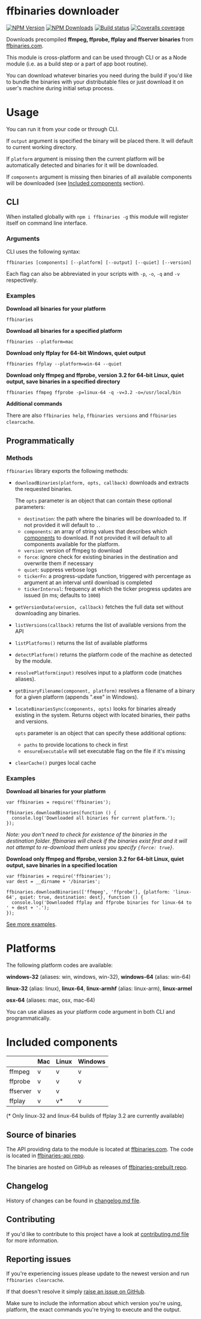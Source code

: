 # ffbinaries downloader

[![NPM Version][npm-img]][npm-url]
[![NPM Downloads][npm-dl-img]][npm-url]
[![Build status][circle-img]][circle-url]
[![Coveralls coverage][coveralls-img]][coveralls-url]

[npm-url]: https://npmjs.org/package/ffbinaries
[npm-img]: https://img.shields.io/npm/v/ffbinaries.svg
[npm-dl-img]: https://img.shields.io/npm/dm/ffbinaries.svg
[circle-img]: https://img.shields.io/circleci/project/github/ffbinaries/ffbinaries-node/master.svg
[circle-url]: https://circleci.com/gh/ffbinaries/ffbinaries-node/tree/master
[coveralls-img]: https://img.shields.io/coveralls/ffbinaries/ffbinaries-node.svg
[coveralls-url]: https://coveralls.io/github/ffbinaries/ffbinaries-node


Downloads precompiled **ffmpeg, ffprobe, ffplay and ffserver binaries**
from [ffbinaries.com](https://ffbinaries.com).

This module is cross-platform and can be used through CLI or as a Node module
(i.e. as a build step or a part of app boot routine).

You can download whatever binaries you need during the build if you'd like
to bundle the binaries with your distributable files or just download it on
user's machine during initial setup process.


# Usage

You can run it from your code or through CLI.

If `output` argument is specified the binary will be placed there.
It will default to current working directory.

If `platform` argument is missing then the current platform will be automatically
detected and binaries for it will be downloaded.

If `components` argument is missing then binaries of all available components
will be downloaded (see [Included components](#included-components) section).


## CLI

When installed globally with `npm i ffbinaries -g` this module will register
itself on command line interface.


### Arguments

CLI uses the following syntax:

`ffbinaries [components] [--platform] [--output] [--quiet] [--version]`

Each flag can also be abbreviated in your scripts with `-p`, `-o`, `-q` and `-v` respectively.

### Examples

**Download all binaries for your platform**

`ffbinaries`


**Download all binaries for a specified platform**

`ffbinaries --platform=mac`


**Download only ffplay for 64-bit Windows, quiet output**

`ffbinaries ffplay --platform=win-64 --quiet`


**Download only ffmpeg and ffprobe, version 3.2 for 64-bit Linux, quiet output, save binaries in a specified directory**

`ffbinaries ffmpeg ffprobe -p=linux-64 -q -v=3.2 -o=/usr/local/bin`


**Additional commands**

There are also `ffbinaries help`, `ffbinaries versions` and `ffbinaries clearcache`.


## Programmatically

### Methods

`ffbinaries` library exports the following methods:

* `downloadBinaries(platform, opts, callback)` downloads and extracts the requested binaries.

  The `opts` parameter is an object that can contain these optional parameters:
  * `destination`: the path where the binaries will be downloaded to. If not provided it will default to `.`.
  * `components`: an array of string values that describes which [components](#included-components) to download. If not provided it will default to all components available for the platform.
  * `version`: version of ffmpeg to download
  * `force`: ignore check for existing binaries in the destination and overwrite them if necessary
  * `quiet`: suppress verbose logs
  * `tickerFn`: a progress-update function, triggered with percentage as argument at an interval until download is completed
  * `tickerInterval`: frequency at which the ticker progress updates are issued (in ms; defaults to `1000`)

* `getVersionData(version, callback)` fetches the full data set without downloading any binaries.

* `listVersions(callback)` returns the list of available versions from the API

* `listPlatforms()` returns the list of available platforms

* `detectPlatform()` returns the platform code of the machine as detected by the module.

* `resolvePlatform(input)` resolves input to a platform code (matches aliases).

* `getBinaryFilename(component, platform)` resolves a filename of a binary
for a given platform (appends ".exe" in Windows).

* `locateBinariesSync(components, opts)` looks for binaries already existing
in the system. Returns object with located binaries, their paths and versions.

  `opts` parameter is an object that can specify these additional options:
  * `paths` to provide locations to check in first
  * `ensureExecutable` will set executable flag on the file if it's missing

* `clearCache()` purges local cache


### Examples

**Download all binaries for your platform**

```
var ffbinaries = require('ffbinaries');

ffbinaries.downloadBinaries(function () {
  console.log('Downloaded all binaries for current platform.');
});
```

*Note: you don't need to check for existence of the binaries in the destination folder. ffbinaries will check if the binaries exist first and it will not attempt to re-download them unless you specify `{force: true}`.*


**Download only ffmpeg and ffprobe, version 3.2 for 64-bit Linux, quiet output, save binaries in a specified location**

```
var ffbinaries = require('ffbinaries');
var dest = __dirname + '/binaries';

ffbinaries.downloadBinaries(['ffmpeg', 'ffprobe'], {platform: 'linux-64', quiet: true, destination: dest}, function () {
  console.log('Downloaded ffplay and ffprobe binaries for linux-64 to ' + dest + '.');
});
```

[See more examples](https://github.com/ffbinaries/ffbinaries-node/tree/master/examples).


# Platforms

The following platform codes are available:

**windows-32** (aliases: win, windows, win-32), **windows-64** (alias: win-64)

**linux-32** (alias: linux), **linux-64**, **linux-armhf** (alias: linux-arm), **linux-armel**

**osx-64** (aliases: mac, osx, mac-64)

You can use aliases as your platform code argument in both CLI and programmatically.


# Included components

|          | Mac | Linux | Windows |
|----------|-----|-------|---------|
| ffmpeg   | v   | v     | v       |
| ffprobe  | v   | v     | v       |
| ffserver | v   | v     |         |
| ffplay   | v   | v*    | v       |

(* Only linux-32 and linux-64 builds of ffplay 3.2 are currently available)


## Source of binaries

The API providing data to the module is located at [ffbinaries.com](https://ffbinaries.com).
The code is located in [ffbinaries-api repo](https://github.com/ffbinaries/ffbinaries-api).

The binaries are hosted on GitHub as releases of [ffbinaries-prebuilt repo](https://github.com/ffbinaries/ffbinaries-prebuilt/releases).


## Changelog

History of changes can be found in
[changelog.md file](https://github.com/ffbinaries/ffbinaries-node/blob/master/changelog.md).


## Contributing

If you'd like to contribute to this project have a look at
[contributing.md file](https://github.com/ffbinaries/ffbinaries-node/blob/master/contributing.md) for more information.


## Reporting issues

If you're experiencing issues please update to the newest version and run `ffbinaries clearcache`.

If that doesn't resolve it simply
[raise an issue on GitHub](https://github.com/ffbinaries/ffbinaries-node/issues).

Make sure to include the information about which version you're using,
platform, the exact commands you're trying to execute and the output.
